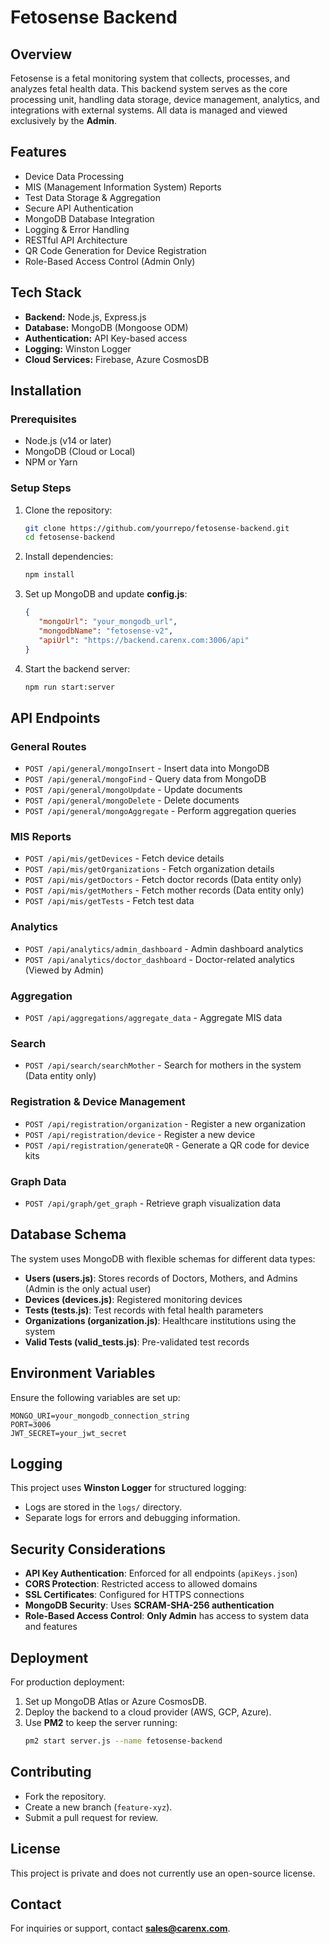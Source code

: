 # Fetosense Backend

## Overview
Fetosense is a fetal monitoring system that collects, processes, and analyzes fetal health data. This backend system serves as the core processing unit, handling data storage, device management, analytics, and integrations with external systems. All data is managed and viewed exclusively by the **Admin**.

## Features
- Device Data Processing
- MIS (Management Information System) Reports
- Test Data Storage & Aggregation
- Secure API Authentication
- MongoDB Database Integration
- Logging & Error Handling
- RESTful API Architecture
- QR Code Generation for Device Registration
- Role-Based Access Control (Admin Only)

## Tech Stack
- **Backend:** Node.js, Express.js
- **Database:** MongoDB (Mongoose ODM)
- **Authentication:** API Key-based access
- **Logging:** Winston Logger
- **Cloud Services:** Firebase, Azure CosmosDB

## Installation
### Prerequisites
- Node.js (v14 or later)
- MongoDB (Cloud or Local)
- NPM or Yarn

### Setup Steps
1. Clone the repository:
   ```sh
   git clone https://github.com/yourrepo/fetosense-backend.git
   cd fetosense-backend
   ```
2. Install dependencies:
   ```sh
   npm install
   ```
3. Set up MongoDB and update **config.js**:
   ```json
   {
      "mongoUrl": "your_mongodb_url",
      "mongodbName": "fetosense-v2",
      "apiUrl": "https://backend.carenx.com:3006/api"
   }
   ```
4. Start the backend server:
   ```sh
   npm run start:server
   ```

## API Endpoints
### General Routes
- `POST /api/general/mongoInsert` - Insert data into MongoDB
- `POST /api/general/mongoFind` - Query data from MongoDB
- `POST /api/general/mongoUpdate` - Update documents
- `POST /api/general/mongoDelete` - Delete documents
- `POST /api/general/mongoAggregate` - Perform aggregation queries

### MIS Reports
- `POST /api/mis/getDevices` - Fetch device details
- `POST /api/mis/getOrganizations` - Fetch organization details
- `POST /api/mis/getDoctors` - Fetch doctor records (Data entity only)
- `POST /api/mis/getMothers` - Fetch mother records (Data entity only)
- `POST /api/mis/getTests` - Fetch test data

### Analytics
- `POST /api/analytics/admin_dashboard` - Admin dashboard analytics
- `POST /api/analytics/doctor_dashboard` - Doctor-related analytics (Viewed by Admin)

### Aggregation
- `POST /api/aggregations/aggregate_data` - Aggregate MIS data

### Search
- `POST /api/search/searchMother` - Search for mothers in the system (Data entity only)

### Registration & Device Management
- `POST /api/registration/organization` - Register a new organization
- `POST /api/registration/device` - Register a new device
- `POST /api/registration/generateQR` - Generate a QR code for device kits

### Graph Data
- `POST /api/graph/get_graph` - Retrieve graph visualization data

## Database Schema
The system uses MongoDB with flexible schemas for different data types:
- **Users (users.js)**: Stores records of Doctors, Mothers, and Admins (Admin is the only actual user)
- **Devices (devices.js)**: Registered monitoring devices
- **Tests (tests.js)**: Test records with fetal health parameters
- **Organizations (organization.js)**: Healthcare institutions using the system
- **Valid Tests (valid_tests.js)**: Pre-validated test records

## Environment Variables
Ensure the following variables are set up:
```env
MONGO_URI=your_mongodb_connection_string
PORT=3006
JWT_SECRET=your_jwt_secret
```

## Logging
This project uses **Winston Logger** for structured logging:
- Logs are stored in the `logs/` directory.
- Separate logs for errors and debugging information.

## Security Considerations
- **API Key Authentication**: Enforced for all endpoints (`apiKeys.json`)
- **CORS Protection**: Restricted access to allowed domains
- **SSL Certificates**: Configured for HTTPS connections
- **MongoDB Security**: Uses **SCRAM-SHA-256 authentication**
- **Role-Based Access Control**: **Only Admin** has access to system data and features

## Deployment
For production deployment:
1. Set up MongoDB Atlas or Azure CosmosDB.
2. Deploy the backend to a cloud provider (AWS, GCP, Azure).
3. Use **PM2** to keep the server running:
   ```sh
   pm2 start server.js --name fetosense-backend
   ```

## Contributing
- Fork the repository.
- Create a new branch (`feature-xyz`).
- Submit a pull request for review.

## License
This project is private and does not currently use an open-source license.

## Contact
For inquiries or support, contact **sales@carenx.com**.
